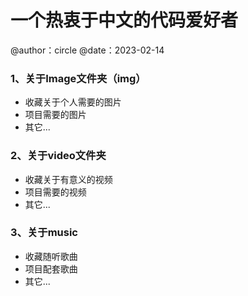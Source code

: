 # 一个热衷于中文的代码爱好者
@author：circle
@date：2023-02-14

### 1、关于Image文件夹（img）
* 收藏关于个人需要的图片
* 项目需要的图片
* 其它...

### 2、关于video文件夹
* 收藏关于有意义的视频
* 项目需要的视频
* 其它...

### 3、关于music
* 收藏随听歌曲
* 项目配套歌曲
* 其它...
